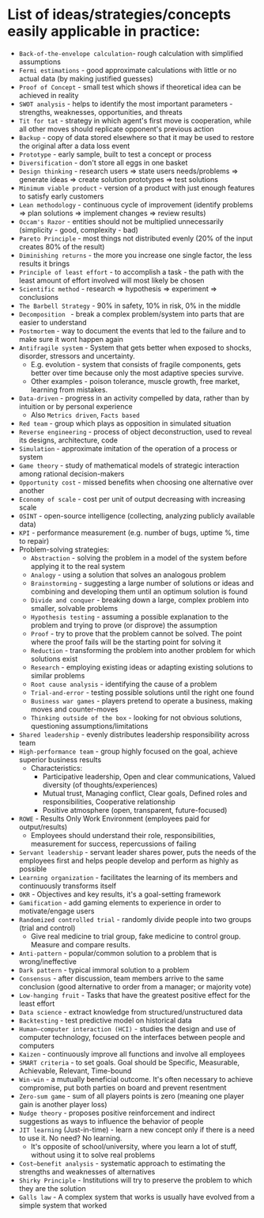 # List of ideas/strategies/concepts easily applicable in practice:

* `Back-of-the-envelope calculation`- rough calculation with simplified assumptions
* `Fermi estimations` - good approximate calculations with little or no actual data (by making justified guesses)
* `Proof of Concept` - small test which shows if theoretical idea can be achieved in reality
* `SWOT analysis` - helps to identify the most important parameters - strengths, weaknesses, opportunities, and threats
* `Tit for tat` -  strategy in which agent's first move is cooperation, while all other moves should replicate opponent's previous action
* `Backup` - copy of data stored elsewhere so that it may be used to restore the original after a data loss event
* `Prototype` - early sample, built to test a concept or process
* `Diversification` - don't store all eggs in one basket 
* `Design thinking` - research users => state users needs/problems => generate ideas => create solution prototypes => test solutions
* `Minimum viable product` - version of a product with just enough features to satisfy early customers
* `Lean methodology` - continuous cycle of improvement (identify problems => plan solutions => implement changes => review results)
* `Occam's Razor` - entities should not be multiplied unnecessarily (simplicity - good, complexity - bad)
* `Pareto Principle` - most things not distributed evenly (20% of the input creates 80% of the result)
* `Diminishing returns` -  the more you increase one single factor, the less results it brings
* `Principle of least effort` - to accomplish a task - the path with the least amount of effort involved will most likely be chosen
* `Scientific method` - research => hypothesis => experiment => conclusions
* `The Barbell Strategy` - 90% in safety, 10% in risk, 0% in the middle
* `Decomposition ` - break a complex problem/system into parts that are easier to understand
* `Postmortem` - way to document the events that led to the failure and to make sure it wont happen again
* `Antifragile system` - System that gets better when exposed to shocks, disorder, stressors and uncertainty. 
    *  E.g. evolution - system that consists of fragile components, gets better over time because only the most adaptive species survive.
    *  Other examples - poison tolerance, muscle growth, free market, learning from mistakes.
* `Data-driven` - progress in an activity compelled by data, rather than by intuition or by personal experience
    * Also `Metrics driven`, `Facts based`
* `Red team` - group which plays as opposition in simulated situation
* `Reverse engineering` - process of object deconstruction, used to reveal its designs, architecture, code
* `Simulation` - approximate imitation of the operation of a process or system
* `Game theory` - study of mathematical models of strategic interaction among rational decision-makers
* `Opportunity cost` - missed benefits when choosing one alternative over another
* `Economy of scale` - cost per unit of output decreasing with increasing scale
* `OSINT` - open-source intelligence (collecting, analyzing publicly available data)
* `KPI` - performance measurement (e.g. number of bugs, uptime %, time to repair)
* Problem-solving strategies:
    * `Abstraction` - solving the problem in a model of the system before applying it to the real system
    * `Analogy` - using a solution that solves an analogous problem
    * `Brainstorming` - suggesting a large number of solutions or ideas and combining and developing them until an optimum solution is found
    * `Divide and conquer` - breaking down a large, complex problem into smaller, solvable problems
    * `Hypothesis testing` - assuming a possible explanation to the problem and trying to prove (or disprove) the assumption
    * `Proof` - try to prove that the problem cannot be solved. The point where the proof fails will be the starting point for solving it
    * `Reduction` - transforming the problem into another problem for which solutions exist
    * `Research` - employing existing ideas or adapting existing solutions to similar problems
    * `Root cause analysis` - identifying the cause of a problem
    * `Trial-and-error` - testing possible solutions until the right one found
    * `Business war games` - players pretend to operate a business, making moves and counter-moves
    * `Thinking outside of the box` - looking for not obvious solutions, questioning assumptions/limitations
* `Shared leadership` - evenly distributes leadership responsibility across team
* `High-performance team` - group highly focused on the goal, achieve superior business results
    * Characteristics: 
        * Participative leadership, Open and clear communications, Valued diversity (of thoughts/experiences)
        * Mutual trust, Managing conflict, Clear goals, Defined roles and responsibilities, Cooperative relationship
        * Positive atmosphere (open, transparent, future-focused)
* `ROWE` - Results Only Work Environment (employees paid for output/results)
    * Employees should understand their role, responsibilities, measurement for success, repercussions of failing
* `Servant leadership` - servant leader shares power, puts the needs of the employees first and helps people develop and perform as highly as possible
* `Learning organization` - facilitates the learning of its members and continuously transforms itself
* `OKR` - Objectives and key results, it's a goal-setting framework
* `Gamification` - add gaming elements to experience in order to motivate/engage users
* `Randomized controlled trial` - randomly divide people into two groups (trial and control)
    * Give real medicine to trial group, fake medicine to control group. Measure and compare results.
* `Anti-pattern` - popular/common solution to a problem that is wrong/ineffective
* `Dark pattern` - typical immoral solution to a problem
* `Consensus` - after discussion, team members arrive to the same conclusion (good alternative to order from a manager; or majority vote)
* `Low-hanging fruit` - Tasks that have the greatest positive effect for the least effort
* `Data science` - extract knowledge from structured/unstructured data
* `Backtesting` - test predictive model on historical data
* `Human–computer interaction (HCI)` - studies the design and use of computer technology, focused on the interfaces between people and computers
* `Kaizen` - continuously improve all functions and involve all employees
* `SMART criteria` - to set goals. Goal should be Specific, Measurable, Achievable, Relevant, Time-bound
* `Win-win` - a mutually beneficial outcome. It's often necessary to achieve compromise, put both parties on board and prevent resentment
* `Zero-sum game` - sum of all players points is zero (meaning one player gain is another player loss)
* `Nudge theory` - proposes positive reinforcement and indirect suggestions as ways to influence the behavior of people
* `JIT learning` (Just-in-time) - learn a new concept only if there is a need to use it. No need? No learning.
    * It's opposite of school/university, where you learn a lot of stuff, without using it to solve real problems
* `Cost–benefit analysis` - systematic approach to estimating the strengths and weaknesses of alternatives
* `Shirky Principle` - Institutions will try to preserve the problem to which they are the solution
* `Galls law` - A complex system that works is usually have evolved from a simple system that worked
